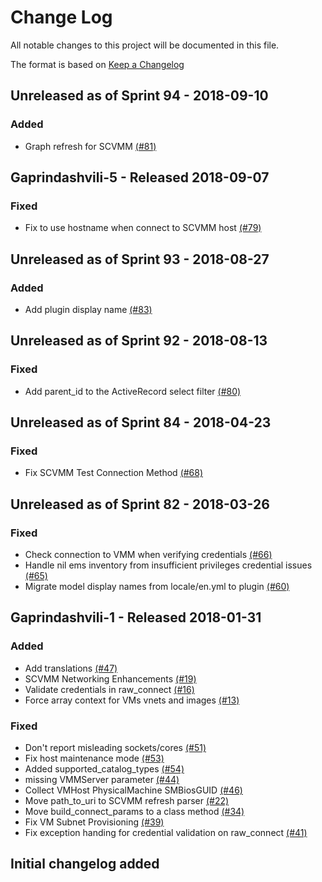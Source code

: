 # Change Log

All notable changes to this project will be documented in this file.

The format is based on [Keep a Changelog](http://keepachangelog.com/en/1.0.0/)


## Unreleased as of Sprint 94 - 2018-09-10

### Added
- Graph refresh for SCVMM [(#81)](https://github.com/ManageIQ/manageiq-providers-scvmm/pull/81)

## Gaprindashvili-5 - Released 2018-09-07

### Fixed
- Fix to use hostname when connect to SCVMM host [(#79)](https://github.com/ManageIQ/manageiq-providers-scvmm/pull/79)

## Unreleased as of Sprint 93 - 2018-08-27

### Added
- Add plugin display name [(#83)](https://github.com/ManageIQ/manageiq-providers-scvmm/pull/83)

## Unreleased as of Sprint 92 - 2018-08-13

### Fixed
- Add parent_id to the ActiveRecord select filter [(#80)](https://github.com/ManageIQ/manageiq-providers-scvmm/pull/80)

## Unreleased as of Sprint 84 - 2018-04-23

### Fixed
- Fix SCVMM Test Connection Method [(#68)](https://github.com/ManageIQ/manageiq-providers-scvmm/pull/68)

## Unreleased as of Sprint 82 - 2018-03-26

### Fixed
- Check connection to VMM when verifying credentials [(#66)](https://github.com/ManageIQ/manageiq-providers-scvmm/pull/66)
- Handle nil ems inventory from insufficient privileges credential issues [(#65)](https://github.com/ManageIQ/manageiq-providers-scvmm/pull/65)
- Migrate model display names from locale/en.yml to plugin [(#60)](https://github.com/ManageIQ/manageiq-providers-scvmm/pull/60)

## Gaprindashvili-1 - Released 2018-01-31

### Added
- Add translations [(#47)](https://github.com/ManageIQ/manageiq-providers-scvmm/pull/47)
- SCVMM Networking Enhancements [(#19)](https://github.com/ManageIQ/manageiq-providers-scvmm/pull/19)
- Validate credentials in raw_connect [(#16)](https://github.com/ManageIQ/manageiq-providers-scvmm/pull/16)
- Force array context for VMs vnets and images [(#13)](https://github.com/ManageIQ/manageiq-providers-scvmm/pull/13)

### Fixed
- Don't report misleading sockets/cores [(#51)](https://github.com/ManageIQ/manageiq-providers-scvmm/pull/51)
- Fix host maintenance mode [(#53)](https://github.com/ManageIQ/manageiq-providers-scvmm/pull/53)
- Added supported_catalog_types [(#54)](https://github.com/ManageIQ/manageiq-providers-scvmm/pull/54)
- missing VMMServer parameter [(#44)](https://github.com/ManageIQ/manageiq-providers-scvmm/pull/44)
- Collect VMHost PhysicalMachine SMBiosGUID [(#46)](https://github.com/ManageIQ/manageiq-providers-scvmm/pull/46)
- Move path_to_uri to SCVMM refresh parser [(#22)](https://github.com/ManageIQ/manageiq-providers-scvmm/pull/22)
- Move build_connect_params to a class method [(#34)](https://github.com/ManageIQ/manageiq-providers-scvmm/pull/34)
- Fix VM Subnet Provisioning [(#39)](https://github.com/ManageIQ/manageiq-providers-scvmm/pull/39)
- Fix exception handing for credential validation on raw_connect [(#41)](https://github.com/ManageIQ/manageiq-providers-scvmm/pull/41)

## Initial changelog added
